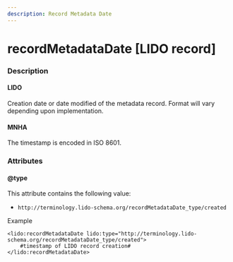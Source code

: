 ```yaml
---
description: Record Metadata Date
---
```


# recordMetadataDate \[LIDO record\]

### Description

#### LIDO

Creation date or date modified of the metadata record. Format will vary depending upon implementation.

#### MNHA

The timestamp is encoded in ISO 8601.

### Attributes

#### @type

This attribute contains the following value:

* `http://terminology.lido-schema.org/recordMetadataDate_type/created`

Example

```markup
<lido:recordMetadataDate lido:type="http://terminology.lido-schema.org/recordMetadataDate_type/created">
    #timestamp of LIDO record creation#
</lido:recordMetadataDate>
```

